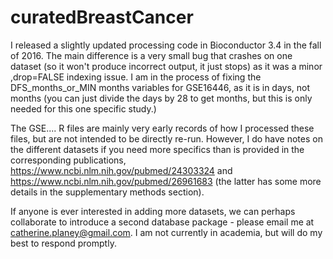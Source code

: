 # curatedBreastCancer

I released a slightly updated processing code in Bioconductor 3.4 in the fall of 2016. The main difference is a very small bug that crashes on one dataset (so it won't produce incorrect output, it just stops) as it was a minor ,drop=FALSE indexing issue. I am in the process of fixing the DFS_months_or_MIN months variables for GSE16446, as it is in days, not months (you can just divide the days by 28 to get months, but this  is only needed for this one specific study.)

The GSE.... R files are mainly very early records of how I processed these files, but are not intended to be directly re-run.  However, I do have notes on the different datasets if you need more specifics than is provided in the corresponding publications, https://www.ncbi.nlm.nih.gov/pubmed/24303324 and  https://www.ncbi.nlm.nih.gov/pubmed/26961683 (the latter has some more details in the supplementary methods section).

If anyone is ever interested in adding more datasets, we can perhaps collaborate to introduce a second database package - please email me at catherine.planey@gmail.com. I am not currently in academia, but will do my best to respond promptly.
